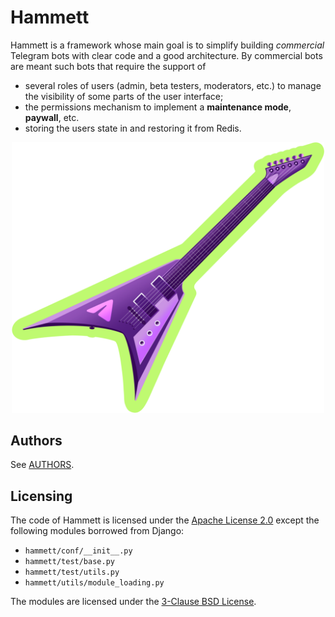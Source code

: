 # Hammett

Hammett is a framework whose main goal is to simplify building *commercial* Telegram bots with clear code and a good architecture. By commercial bots are meant such bots that require the support of
* several roles of users (admin, beta testers, moderators, etc.) to manage the visibility of some parts of the user interface;
* the permissions mechanism to implement a **maintenance mode**, **paywall**, etc.
* storing the users state in and restoring it from Redis.

<p align="center">
    <img src="/logo/1500x1299.png" alt="Hammett" style="max-width: 100%; width: 500px">
</p>

## Authors

See [AUTHORS](AUTHORS.md).

## Licensing

The code of Hammett is licensed under the [Apache License 2.0](https://apache.org/licenses/LICENSE-2.0) except the following modules borrowed from Django:
* `hammett/conf/__init__.py`
* `hammett/test/base.py`
* `hammett/test/utils.py`
* `hammett/utils/module_loading.py`

The modules are licensed under the [3-Clause BSD License](https://opensource.org/license/bsd-3-clause/).
